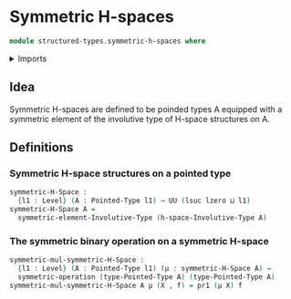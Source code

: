 # Symmetric H-spaces

```agda
module structured-types.symmetric-h-spaces where
```

<details><summary>Imports</summary>
```agda
open import structured-types.involutive-type-of-h-space-structures
open import structured-types.pointed-types
open import structured-types.symmetric-elements-involutive-types
open import foundation.dependent-pair-types
open import foundation.symmetric-operations
open import foundation.universe-levels
open import univalent-combinatorics.2-element-types
```
</details>

## Idea

Symmetric H-spaces are defined to be poinded types A equipped with a symmetric element of the involutive type of H-space structures on A.

## Definitions

### Symmetric H-space structures on a pointed type

```agda
symmetric-H-Space :
  {l1 : Level} (A : Pointed-Type l1) → UU (lsuc lzero ⊔ l1)
symmetric-H-Space A =
  symmetric-element-Involutive-Type (h-space-Involutive-Type A)
```

### The symmetric binary operation on a symmetric H-space

```agda
symmetric-mul-symmetric-H-Space :
  {l1 : Level} (A : Pointed-Type l1) (μ : symmetric-H-Space A) →
  symmetric-operation (type-Pointed-Type A) (type-Pointed-Type A)
symmetric-mul-symmetric-H-Space A μ (X , f) = pr1 (μ X) f
```
